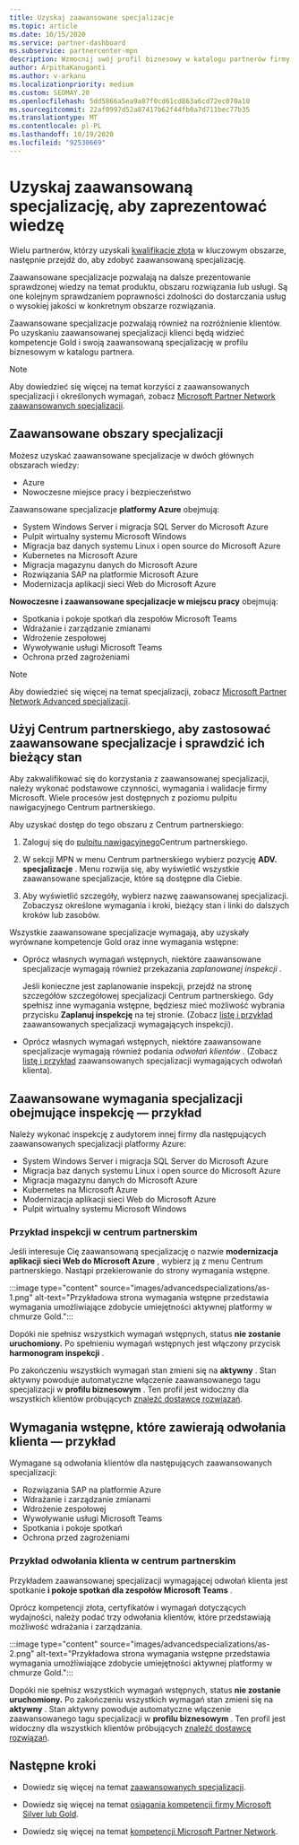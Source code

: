 ```yaml
---
title: Uzyskaj zaawansowane specjalizacje
ms.topic: article
ms.date: 10/15/2020
ms.service: partner-dashboard
ms.subservice: partnercenter-mpn
description: Wzmocnij swój profil biznesowy w katalogu partnerów firmy Microsoft. Dowiedz się, jak zdobyć zaawansowane specjalizacje wraz z kompetencjami Gold i Silver.
author: ArpithaKanuganti
ms.author: v-arkanu
ms.localizationpriority: medium
ms.custom: SEOMAY.20
ms.openlocfilehash: 5dd5866a5ea9a87f0cd61cd863a6cd72ec070a10
ms.sourcegitcommit: 22af0997d52a87417b62f44fb0a7d711bec77b35
ms.translationtype: MT
ms.contentlocale: pl-PL
ms.lasthandoff: 10/19/2020
ms.locfileid: "92530669"
---
```

# <a name="earn-an-advanced-specialization-to-showcase-expertise"></a>Uzyskaj zaawansowaną specjalizację, aby zaprezentować wiedzę

Wielu partnerów, którzy uzyskali [kwalifikacje złota](learn-about-competencies.md) w kluczowym obszarze, następnie przejdź do, aby zdobyć zaawansowaną specjalizację.

Zaawansowane specjalizacje pozwalają na dalsze prezentowanie sprawdzonej wiedzy na temat produktu, obszaru rozwiązania lub usługi. Są one kolejnym sprawdzaniem poprawności zdolności do dostarczania usług o wysokiej jakości w konkretnym obszarze rozwiązania.

Zaawansowane specjalizacje pozwalają również na rozróżnienie klientów. Po uzyskaniu zaawansowanej specjalizacji klienci będą widzieć kompetencje Gold i swoją zaawansowaną specjalizację w profilu biznesowym w katalogu partnera.

> [!NOTE]
> Aby dowiedzieć się więcej na temat korzyści z zaawansowanych specjalizacji i określonych wymagań, zobacz [Microsoft Partner Network zaawansowanych specjalizacji](https://partner.microsoft.com/membership/advanced-specialization).

## <a name="advanced-specialization-areas"></a>Zaawansowane obszary specjalizacji

Możesz uzyskać zaawansowane specjalizacje w dwóch głównych obszarach wiedzy:

- Azure
- Nowoczesne miejsce pracy i bezpieczeństwo

Zaawansowane specjalizacje **platformy Azure** obejmują:

- System Windows Server i migracja SQL Server do Microsoft Azure 
- Pulpit wirtualny systemu Microsoft Windows
- Migracja baz danych systemu Linux i open source do Microsoft Azure
- Kubernetes na Microsoft Azure
- Migracja magazynu danych do Microsoft Azure
- Rozwiązania SAP na platformie Microsoft Azure
- Modernizacja aplikacji sieci Web do Microsoft Azure
 
**Nowoczesne i zaawansowane specjalizacje w miejscu pracy** obejmują:

- Spotkania i pokoje spotkań dla zespołów Microsoft Teams
- Wdrażanie i zarządzanie zmianami
- Wdrożenie zespołowej
- Wywoływanie usługi Microsoft Teams
- Ochrona przed zagrożeniami
 
> [!NOTE]
> Aby dowiedzieć się więcej na temat specjalizacji, zobacz [Microsoft Partner Network Advanced specjalizacji](https://partner.microsoft.com/membership/advanced-specialization).

## <a name="use-partner-center-to-apply-for-advanced-specializations-and-check-their-current-status"></a>Użyj Centrum partnerskiego, aby zastosować zaawansowane specjalizacje i sprawdzić ich bieżący stan

Aby zakwalifikować się do korzystania z zaawansowanej specjalizacji, należy wykonać podstawowe czynności, wymagania i walidacje firmy Microsoft. Wiele procesów jest dostępnych z poziomu pulpitu nawigacyjnego Centrum partnerskiego.

Aby uzyskać dostęp do tego obszaru z Centrum partnerskiego:

1. Zaloguj się do [pulpitu nawigacyjnego](https://partner.microsoft.com/dashboard/home)Centrum partnerskiego.

2. W sekcji MPN w menu Centrum partnerskiego wybierz pozycję **ADV. specjalizacje** . Menu rozwija się, aby wyświetlić wszystkie zaawansowane specjalizacje, które są dostępne dla Ciebie.

3. Aby wyświetlić szczegóły, wybierz nazwę zaawansowanej specjalizacji. Zobaczysz określone wymagania i kroki, bieżący stan i linki do dalszych kroków lub zasobów.

Wszystkie zaawansowane specjalizacje wymagają, aby uzyskały wyrównane kompetencje Gold oraz inne wymagania wstępne:

- Oprócz własnych wymagań wstępnych, niektóre zaawansowane specjalizacje wymagają również przekazania *zaplanowanej inspekcji* .

  Jeśli konieczne jest zaplanowanie inspekcji, przejdź na stronę szczegółów szczegółowej specjalizacji Centrum partnerskiego. Gdy spełnisz inne wymagania wstępne, będziesz mieć możliwość wybrania przycisku **Zaplanuj inspekcję** na tej stronie. (Zobacz [listę i przykład](advanced-specializations.md#advanced-specialization-requirements-that-include-an-audit---an-example) zaawansowanych specjalizacji wymagających inspekcji).

- Oprócz własnych wymagań wstępnych, niektóre zaawansowane specjalizacje wymagają również podania *odwołań klientów* . (Zobacz [listę i przykład](advanced-specializations.md#prerequisites-that-include-customer-references---an-example) zaawansowanych specjalizacji wymagających odwołań klienta).

## <a name="advanced-specialization-requirements-that-include-an-audit---an-example"></a>Zaawansowane wymagania specjalizacji obejmujące inspekcję — przykład

Należy wykonać inspekcję z audytorem innej firmy dla następujących zaawansowanych specjalizacji platformy Azure:

- System Windows Server i migracja SQL Server do Microsoft Azure
- Migracja baz danych systemu Linux i open source do Microsoft Azure
- Migracja magazynu danych do Microsoft Azure
- Kubernetes na Microsoft Azure
- Modernizacja aplikacji sieci Web do Microsoft Azure
- Pulpit wirtualny systemu Microsoft Windows

### <a name="audit-example-in-partner-center"></a>Przykład inspekcji w centrum partnerskim

Jeśli interesuje Cię zaawansowaną specjalizację o nazwie **modernizacja aplikacji sieci Web do Microsoft Azure** , wybierz ją z menu Centrum partnerskiego. Nastąpi przekierowanie do strony wymagania wstępne.

:::image type="content" source="images/advancedspecializations/as-1.png" alt-text="Przykładowa strona wymagania wstępne przedstawia wymagania umożliwiające zdobycie umiejętności aktywnej platformy w chmurze Gold.":::

Dopóki nie spełnisz wszystkich wymagań wstępnych, status **nie zostanie uruchomiony.**
Po spełnieniu wymagań wstępnych jest włączony przycisk **harmonogram inspekcji** .

Po zakończeniu wszystkich wymagań stan zmieni się na **aktywny** . Stan aktywny powoduje automatyczne włączenie zaawansowanego tagu specjalizacji w **profilu biznesowym** . Ten profil jest widoczny dla wszystkich klientów próbujących [znaleźć dostawcę rozwiązań](https://www.microsoft.com/solution-providers/home).

## <a name="prerequisites-that-include-customer-references---an-example"></a>Wymagania wstępne, które zawierają odwołania klienta — przykład

Wymagane są odwołania klientów dla następujących zaawansowanych specjalizacji:

- Rozwiązania SAP na platformie Azure
- Wdrażanie i zarządzanie zmianami
- Wdrożenie zespołowej
- Wywoływanie usługi Microsoft Teams
- Spotkania i pokoje spotkań
- Ochrona przed zagrożeniami

### <a name="customer-reference-example-in-partner-center"></a>Przykład odwołania klienta w centrum partnerskim

Przykładem zaawansowanej specjalizacji wymagającej odwołań klienta jest spotkanie **i pokoje spotkań dla zespołów Microsoft Teams** .

Oprócz kompetencji złota, certyfikatów i wymagań dotyczących wydajności, należy podać trzy odwołania klientów, które przedstawiają możliwość wdrażania i zarządzania.

:::image type="content" source="images/advancedspecializations/as-2.png" alt-text="Przykładowa strona wymagania wstępne przedstawia wymagania umożliwiające zdobycie umiejętności aktywnej platformy w chmurze Gold.":::

Dopóki nie spełnisz wszystkich wymagań wstępnych, status **nie zostanie uruchomiony.** Po zakończeniu wszystkich wymagań stan zmieni się na **aktywny** . Stan aktywny powoduje automatyczne włączenie zaawansowanego tagu specjalizacji w **profilu biznesowym** . Ten profil jest widoczny dla wszystkich klientów próbujących [znaleźć dostawcę rozwiązań](https://www.microsoft.com/solution-providers/home).

## <a name="next-steps"></a>Następne kroki

- Dowiedz się więcej na temat [zaawansowanych specjalizacji](https://partner.microsoft.com/membership/advanced-specialization).

- Dowiedz się więcej na temat [osiągania kompetencji firmy Microsoft Silver lub Gold](learn-about-competencies.md).

- Dowiedz się więcej na temat [kompetencji Microsoft Partner Network](https://partner.microsoft.com/membership/competencies).